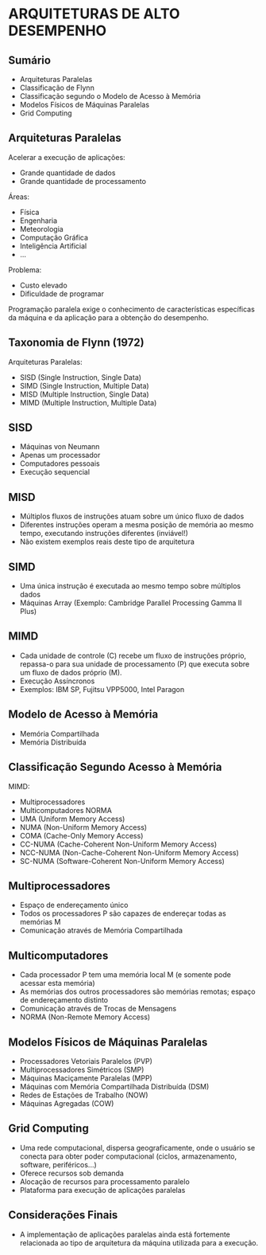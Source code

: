 # ARQUITETURAS DE ALTO DESEMPENHO

## Sumário

- Arquiteturas Paralelas
- Classificação de Flynn
- Classificação segundo o Modelo de Acesso à Memória
- Modelos Físicos de Máquinas Paralelas
- Grid Computing

## Arquiteturas Paralelas

Acelerar a execução de aplicações:
- Grande quantidade de dados
- Grande quantidade de processamento

Áreas:
- Física
- Engenharia
- Meteorologia
- Computação Gráfica
- Inteligência Artificial
- ...

Problema:
- Custo elevado
- Dificuldade de programar

Programação paralela exige o conhecimento de características específicas da máquina e da aplicação para a obtenção do desempenho.

## Taxonomia de Flynn (1972)

Arquiteturas Paralelas:

- SISD (Single Instruction, Single Data)
- SIMD (Single Instruction, Multiple Data)
- MISD (Multiple Instruction, Single Data)
- MIMD (Multiple Instruction, Multiple Data)

## SISD

- Máquinas von Neumann
- Apenas um processador
- Computadores pessoais
- Execução sequencial

## MISD

- Múltiplos fluxos de instruções atuam sobre um único fluxo de dados
- Diferentes instruções operam a mesma posição de memória ao mesmo tempo, executando instruções diferentes (inviável!)
- Não existem exemplos reais deste tipo de arquitetura

## SIMD

- Uma única instrução é executada ao mesmo tempo sobre múltiplos dados
- Máquinas Array (Exemplo: Cambridge Parallel Processing Gamma II Plus)

## MIMD

- Cada unidade de controle (C) recebe um fluxo de instruções próprio, repassa-o para sua unidade de processamento (P) que executa sobre um fluxo de dados próprio (M).
- Execução Assíncronos
- Exemplos: IBM SP, Fujitsu VPP5000, Intel Paragon

## Modelo de Acesso à Memória

- Memória Compartilhada
- Memória Distribuída

## Classificação Segundo Acesso à Memória

MIMD:
- Multiprocessadores
- Multicomputadores NORMA
- UMA (Uniform Memory Access)
- NUMA (Non-Uniform Memory Access)
- COMA (Cache-Only Memory Access)
- CC-NUMA (Cache-Coherent Non-Uniform Memory Access)
- NCC-NUMA (Non-Cache-Coherent Non-Uniform Memory Access)
- SC-NUMA (Software-Coherent Non-Uniform Memory Access)

## Multiprocessadores

- Espaço de endereçamento único
- Todos os processadores P são capazes de endereçar todas as memórias M
- Comunicação através de Memória Compartilhada

## Multicomputadores

- Cada processador P tem uma memória local M (e somente pode acessar esta memória)
- As memórias dos outros processadores são memórias remotas; espaço de endereçamento distinto
- Comunicação através de Trocas de Mensagens
- NORMA (Non-Remote Memory Access)

## Modelos Físicos de Máquinas Paralelas

- Processadores Vetoriais Paralelos (PVP)
- Multiprocessadores Simétricos (SMP)
- Máquinas Maciçamente Paralelas (MPP)
- Máquinas com Memória Compartilhada Distribuída (DSM)
- Redes de Estações de Trabalho (NOW)
- Máquinas Agregadas (COW)

## Grid Computing

- Uma rede computacional, dispersa geograficamente, onde o usuário se conecta para obter poder computacional (ciclos, armazenamento, software, periféricos...)
- Oferece recursos sob demanda
- Alocação de recursos para processamento paralelo
- Plataforma para execução de aplicações paralelas

## Considerações Finais

- A implementação de aplicações paralelas ainda está fortemente relacionada ao tipo de arquitetura da máquina utilizada para a execução.
